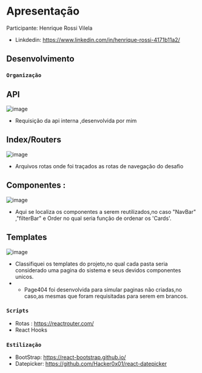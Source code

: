 # Apresentação

Participante: Henrique Rossi Vilela <br />
- Linkdedin: https://www.linkedin.com/in/henrique-rossi-4171b11a2/ <br />



## Desenvolvimento
### `Organização`
## API
![image](https://user-images.githubusercontent.com/62766483/116944135-42e8a680-ac4b-11eb-807e-112cb93ddaee.png)
- Requisição da api interna ,desenvolvida por mim

## Index/Routers <br />

![image](https://user-images.githubusercontent.com/62766483/116942925-e84e4b00-ac48-11eb-8675-828749a66b54.png)<br />
- Arquivos rotas onde foi traçados as rotas de navegação do desafio

## Componentes :
![image](https://user-images.githubusercontent.com/62766483/116942447-fe0f4080-ac47-11eb-8f1a-765a5cc342d5.png) <br />
- Aqui se localiza os componentes a serem reutilizados,no caso "NavBar" ,"filterBar" e Order no qual seria função de ordenar os 'Cards'.

## Templates 
![image](https://user-images.githubusercontent.com/62766483/116942750-93aad000-ac48-11eb-82db-e009b7f6e410.png) <br />
- Classifiquei os templates do projeto,no qual  cada pasta seria considerado uma pagina do sistema e seus devidos componentes unicos.
- * Page404 foi desenvolvida para simular  paginas não criadas,no caso,as mesmas que foram requisitadas para serem em brancos.

### `Scripts`
- Rotas : https://reactrouter.com/
- React Hooks
### `Estilização`

- BootStrap:  https://react-bootstrap.github.io/<br />
- Datepicker: https://github.com/Hacker0x01/react-datepicker<br />
